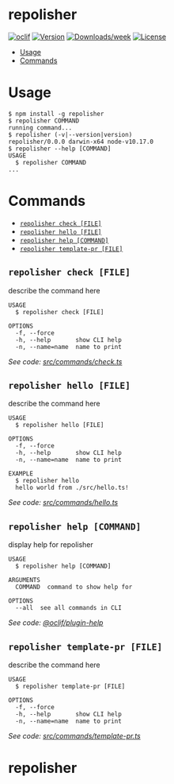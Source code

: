 repolisher
==========



[![oclif](https://img.shields.io/badge/cli-oclif-brightgreen.svg)](https://oclif.io)
[![Version](https://img.shields.io/npm/v/repolisher.svg)](https://npmjs.org/package/repolisher)
[![Downloads/week](https://img.shields.io/npm/dw/repolisher.svg)](https://npmjs.org/package/repolisher)
[![License](https://img.shields.io/npm/l/repolisher.svg)](https://github.com/RobertMrowiec/repolisher/blob/master/package.json)

<!-- toc -->
* [Usage](#usage)
* [Commands](#commands)
<!-- tocstop -->
# Usage
<!-- usage -->
```sh-session
$ npm install -g repolisher
$ repolisher COMMAND
running command...
$ repolisher (-v|--version|version)
repolisher/0.0.0 darwin-x64 node-v10.17.0
$ repolisher --help [COMMAND]
USAGE
  $ repolisher COMMAND
...
```
<!-- usagestop -->
# Commands
<!-- commands -->
* [`repolisher check [FILE]`](#repolisher-check-file)
* [`repolisher hello [FILE]`](#repolisher-hello-file)
* [`repolisher help [COMMAND]`](#repolisher-help-command)
* [`repolisher template-pr [FILE]`](#repolisher-template-pr-file)

## `repolisher check [FILE]`

describe the command here

```
USAGE
  $ repolisher check [FILE]

OPTIONS
  -f, --force
  -h, --help       show CLI help
  -n, --name=name  name to print
```

_See code: [src/commands/check.ts](https://github.com/RobertMrowiec/repolisher/blob/v0.0.0/src/commands/check.ts)_

## `repolisher hello [FILE]`

describe the command here

```
USAGE
  $ repolisher hello [FILE]

OPTIONS
  -f, --force
  -h, --help       show CLI help
  -n, --name=name  name to print

EXAMPLE
  $ repolisher hello
  hello world from ./src/hello.ts!
```

_See code: [src/commands/hello.ts](https://github.com/RobertMrowiec/repolisher/blob/v0.0.0/src/commands/hello.ts)_

## `repolisher help [COMMAND]`

display help for repolisher

```
USAGE
  $ repolisher help [COMMAND]

ARGUMENTS
  COMMAND  command to show help for

OPTIONS
  --all  see all commands in CLI
```

_See code: [@oclif/plugin-help](https://github.com/oclif/plugin-help/blob/v3.0.1/src/commands/help.ts)_

## `repolisher template-pr [FILE]`

describe the command here

```
USAGE
  $ repolisher template-pr [FILE]

OPTIONS
  -f, --force
  -h, --help       show CLI help
  -n, --name=name  name to print
```

_See code: [src/commands/template-pr.ts](https://github.com/RobertMrowiec/repolisher/blob/v0.0.0/src/commands/template-pr.ts)_
<!-- commandsstop -->
# repolisher
